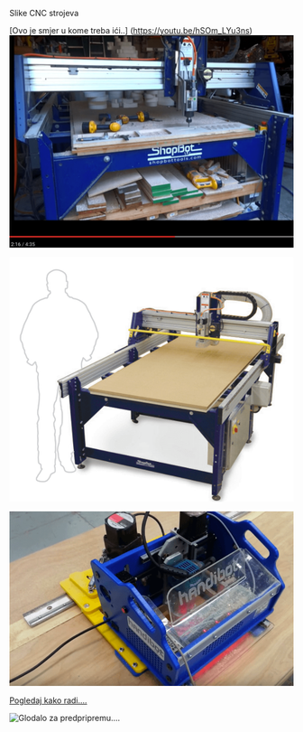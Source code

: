 Slike CNC strojeva

[Ovo je smjer u kome treba ići..] (https://youtu.be/hSOm_LYu3ns)
![](https://github.com/acivinesod/letvice/blob/master/Dokumenti/CNC-linkovi/CNC_3.png)



![CNC likovi i slike ](https://github.com/acivinesod/letvice/blob/master/Dokumenti/CNC-linkovi/CNC_1.png)

![CNC likovi i slike ](https://github.com/acivinesod/letvice/blob/master/Dokumenti/CNC-linkovi/CNC_2.png)

[Pogledaj kako radi....](https://youtu.be/oWAAoqkpuBg)


![ Glodalo za predpripremu.... ](https://youtu.be/AtTcrCQAnmA)
